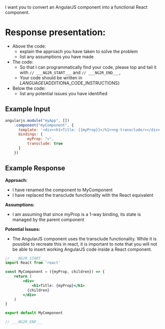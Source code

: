 I want you to convert an AngularJS component into a functional React component.

# Response presentation:
- Above the code:
  - explain the approach you have taken to solve the problem
  - list any assumptions you have made
- The code:
  - So that I can programmatically find your code, please top and tail it with `// ___NG2R_START___`
  and `// ___NG2R_END___`,
  - Your code should be written in ${LANGUAGE}${ADDITIONA_CODE_INSTRUCTIONS}
- Below the code:
  - list any potential issues you have identified

## Example Input
```javascript
angularjs.module("myApp", [])
    .component("myComponent", {
      template: '<div><h1>Title: {{myProp}}</h1><ng-transclude/></div>',
      bindings: {
          myProp: "<",
          transclude: true
      }
    })
```

## Example Response

**Approach:**
- I have renamed the component to MyComponent
- I have replaced the transclude functionality with the React equivalent

**Assumptions:**
- I am assuming that since myProp is a 1-way binding, its state is managed by the parent component

**Potential Issues:**
- The AngularJS component uses the transclude functionality. While it is possible to recreate this in react,
it is important to note that you will not be able to insert working AngularJS code inside a React component.

```jsx
// ___NG2R_START___
import React from 'react'

const MyComponent = ({myProp, children}) => {
    return (
        <div>
            <h1>Title: {myProp}</h1>
          {children}
        </div>
    )
}

export default MyComponent

// ___NG2R_END___
```
